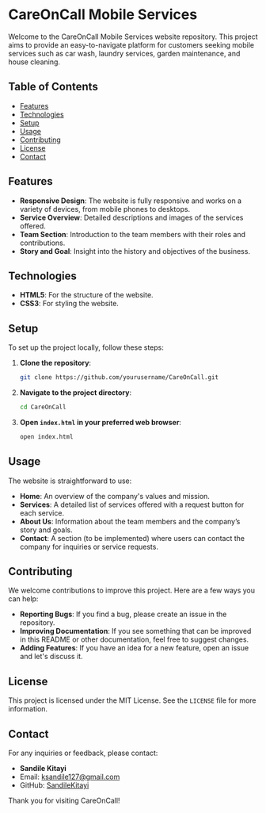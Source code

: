 # CareOnCall Mobile Services

Welcome to the CareOnCall Mobile Services website repository. This project aims to provide an easy-to-navigate platform for customers seeking mobile services such as car wash, laundry services, garden maintenance, and house cleaning.

## Table of Contents

- [Features](#features)
- [Technologies](#technologies)
- [Setup](#setup)
- [Usage](#usage)
- [Contributing](#contributing)
- [License](#license)
- [Contact](#contact)

## Features

- **Responsive Design**: The website is fully responsive and works on a variety of devices, from mobile phones to desktops.
- **Service Overview**: Detailed descriptions and images of the services offered.
- **Team Section**: Introduction to the team members with their roles and contributions.
- **Story and Goal**: Insight into the history and objectives of the business.

## Technologies

- **HTML5**: For the structure of the website.
- **CSS3**: For styling the website.

## Setup

To set up the project locally, follow these steps:

1. **Clone the repository**:
    ```bash
    git clone https://github.com/yourusername/CareOnCall.git
    ```
2. **Navigate to the project directory**:
    ```bash
    cd CareOnCall
    ```
3. **Open `index.html` in your preferred web browser**:
    ```bash
    open index.html
    ```

## Usage

The website is straightforward to use:

- **Home**: An overview of the company's values and mission.
- **Services**: A detailed list of services offered with a request button for each service.
- **About Us**: Information about the team members and the company’s story and goals.
- **Contact**: A section (to be implemented) where users can contact the company for inquiries or service requests.

## Contributing

We welcome contributions to improve this project. Here are a few ways you can help:

- **Reporting Bugs**: If you find a bug, please create an issue in the repository.
- **Improving Documentation**: If you see something that can be improved in this README or other documentation, feel free to suggest changes.
- **Adding Features**: If you have an idea for a new feature, open an issue and let's discuss it.

## License

This project is licensed under the MIT License. See the `LICENSE` file for more information.

## Contact

For any inquiries or feedback, please contact:

- **Sandile Kitayi**
- Email: ksandile127@gmail.com
- GitHub: [SandileKitayi](https://github.com/SandileKitayi)

Thank you for visiting CareOnCall!
